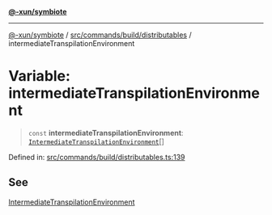 [**@-xun/symbiote**](../../../../../README.md)

***

[@-xun/symbiote](../../../../../README.md) / [src/commands/build/distributables](../README.md) / intermediateTranspilationEnvironment

# Variable: intermediateTranspilationEnvironment

> `const` **intermediateTranspilationEnvironment**: [`IntermediateTranspilationEnvironment`](../enumerations/IntermediateTranspilationEnvironment.md)[]

Defined in: [src/commands/build/distributables.ts:139](https://github.com/Xunnamius/symbiote/blob/da0014a3d8fa3571177d2af968ce57f9fecbb1ee/src/commands/build/distributables.ts#L139)

## See

[IntermediateTranspilationEnvironment](../enumerations/IntermediateTranspilationEnvironment.md)

